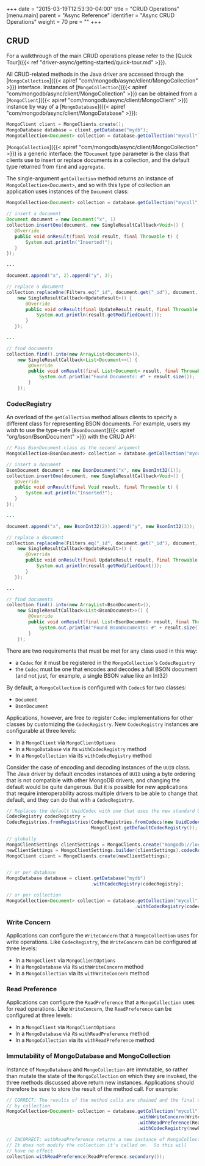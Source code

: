 +++
date = "2015-03-19T12:53:30-04:00"
title = "CRUD Operations"
[menu.main]
  parent = "Async Reference"
  identifier = "Async CRUD Operations"
  weight = 70
  pre = "<i class='fa'></i>"
+++


## CRUD

For a walkthrough of the main CRUD operations please refer to the [Quick Tour]({{< ref "driver-async/getting-started/quick-tour.md" >}}).

All CRUD-related methods in the Java driver are accessed through the 
[`MongoCollection`]({{< apiref "com/mongodb/async/client/MongoCollection" >}}) interface.  Instances of 
[`MongoCollection`]({{< apiref "com/mongodb/async/client/MongoCollection" >}}) can be obtained from a  
[`MongoClient`]({{< apiref "com/mongodb/async/client/MongoClient" >}}) instance by way of a
[`MongoDatabase`]({{< apiref "com/mongodb/async/client/MongoDatabase" >}}):

```java
MongoClient client = MongoClients.create();
MongoDatabase database = client.getDatabase("mydb");
MongoCollection<Document> collection = database.getCollection("mycoll");
```

[`MongoCollection`]({{< apiref "com/mongodb/async/client/MongoCollection" >}}) is a generic interface: the `TDocument` type parameter 
is the class that clients use to insert or replace documents in a collection, and the default type returned from `find` and `aggregate`.
 
The single-argument `getCollection` method returns an instance of `MongoCollection<Document>`, and so with this type of collection 
an application uses instances of the `Document` class:

```java
MongoCollection<Document> collection = database.getCollection("mycoll");

// insert a document
Document document = new Document("x", 1)
collection.insertOne(document, new SingleResultCallback<Void>() {
   @Override
   public void onResult(final Void result, final Throwable t) {
       System.out.println("Inserted!");
   }
});

...

document.append("x", 2).append("y", 3);

// replace a document
collection.replaceOne(Filters.eq("_id", document.get("_id"), document, 
    new SingleResultCallback<UpdateResult>() {
       @Override
       public void onResult(final UpdateResult result, final Throwable t) {
           System.out.println(result.getModifiedCount());
       }
   });

...

// find documents
collection.find().into(new ArrayList<Document>(), 
    new SingleResultCallback<List<Document>>() {
        @Override
        public void onResult(final List<Document> result, final Throwable t) {
            System.out.println("Found Documents: #" + result.size());
        }
    });
```

### CodecRegistry

An overload of the `getCollection` method allows clients to specify a different class for representing BSON documents.  For example, 
users my wish to use the type-safe [`BsonDocument`]({{< apiref "org/bson/BsonDocument" >}}) with the CRUD API:

```java
// Pass BsonDocument.class as the second argument
MongoCollection<BsonDocument> collection = database.getCollection("mycoll", BsonDocument.class);

// insert a document
BsonDocument document = new BsonDocument("x", new BsonInt32(1));
collection.insertOne(document, new SingleResultCallback<Void>() {
   @Override
   public void onResult(final Void result, final Throwable t) {
       System.out.println("Inserted!");
   }
});

...

document.append("x", new BsonInt32(2)).append("y", new BsonInt32(3));

// replace a document
collection.replaceOne(Filters.eq("_id", document.get("_id"), document, 
    new SingleResultCallback<UpdateResult>() {
       @Override
       public void onResult(final UpdateResult result, final Throwable t) {
           System.out.println(result.getModifiedCount());
       }
   });

...

// find documents
collection.find().into(new ArrayList<BsonDocument>(), 
    new SingleResultCallback<List<BsonDocument>>() {
        @Override
        public void onResult(final List<BsonDocument> result, final Throwable t) {
            System.out.println("Found BsonDocuments: #" + result.size());
        }
    });
```

There are two requirements that must be met for any class used in this way:

- a `Codec` for it must be registered in the `MongoCollection`'s `CodecRegistry`
- the `Codec` must be one that encodes and decodes a full BSON document (and not just, for example, a single BSON value like an Int32)

By default, a `MongoCollection` is configured with `Codec`s for two classes:
 
- `Document`
- `BsonDocument`

Applications, however, are free to register `Codec` implementations for other classes by customizing the `CodecRegistry`.  New 
`CodecRegistry` instances are configurable at three levels:

- In a `MongoClient` via `MongoClientOptions`
- In a `MongoDatabase` via its `withCodecRegistry` method
- In a `MongoCollection` via its `withCodecRegistry` method

Consider the case of encoding and decoding instances of the `UUID` class.  The Java driver by default encodes instances of `UUID` using a
byte ordering that is not compatible with other MongoDB drivers, and changing the default would be quite dangerous.  But it is 
possible for new applications that require interoperability across multiple drivers to be able to change that default, and they can do 
that with a `CodecRegistry`.   

```java
// Replaces the default UuidCodec with one that uses the new standard UUID representation
CodecRegistry codecRegistry = 
CodecRegistries.fromRegistries(CodecRegistries.fromCodecs(new UuidCodec(UuidRepresentation.STANDARD)),
                               MongoClient.getDefaultCodecRegistry());

// globally
MongoClientSettings clientSettings = MongoClients.create("mongodb://localhost").ggetSettings();
newClientSettings = MongoClientSettings.builder(clientSettings).codecRegistry(codecRegistry).build();
MongoClient client = MongoClients.create(newClientSettings);
 

// or per database
MongoDatabase database = client.getDatabase("mydb")
                               .withCodecRegistry(codecRegistry);

// or per collection
MongoCollection<Document> collection = database.getCollection("mycoll")
                                               .withCodecRegistry(codecRegistry);
```


### Write Concern

Applications can configure the `WriteConcern` that a `MongoCollection` uses for write operations.  Like `CodecRegistry`, the 
`WriteConcern` can be configured at three levels:

- In a `MongoClient` via `MongoClientOptions`
- In a `MongoDatabase` via its `withWriteConcern` method
- In a `MongoCollection` via its `withWriteConcern` method


### Read Preference

Applications can configure the `ReadPreference` that a `MongoCollection` uses for read operations.  Like `WriteConcern`, the 
`ReadPreference` can be configured at three levels:

- In a `MongoClient` via `MongoClientOptions`
- In a `MongoDatabase` via its `withReadPreference` method
- In a `MongoCollection` via its `withReadPreference` method

### Immutability of MongoDatabase and MongoCollection

Instance of `MongoDatabase` and `MongoCollection` are immutable, so rather than mutate the state of the `MongoCollection` on which they
are invoked, the three methods discussed above return new instances.  Applications should therefore be sure to store the result of the 
method call.  For example:

```java
// CORRECT: The results of the method calls are chained and the final one is referenced 
// by collection 
MongoCollection<Document> collection = database.getCollection("mycoll")
                                                .withWriteConcern(WriteConcern.JOURNALED)
                                                .withReadPreference(ReadPreference.primary())
                                                .withCodecRegistry(newRegistry);

// INCORRECT: withReadPreference returns a new instance of MongoCollection
// It does not modify the collection it's called on.  So this will
// have no effect
collection.withReadPreference(ReadPreference.secondary());
```
